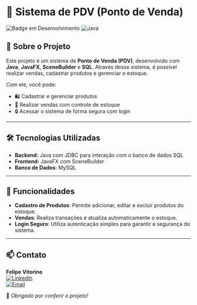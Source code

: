 # 🛒 Sistema de PDV (Ponto de Venda)

![Badge em Desenvolvimento](https://img.shields.io/badge/Status-Em%20Desenvolvimento-yellow)
![Java](https://img.shields.io/badge/Java-red)

## 🚀 Sobre o Projeto  
Este projeto é um sistema de **Ponto de Venda (PDV)**, desenvolvido com **Java**, **JavaFX**, **SceneBuilder** e **SQL**. Através desse sistema, é possível realizar vendas, cadastrar produtos e gerenciar o estoque.  

Com ele, você pode:  
- 🛍️ Cadastrar e gerenciar produtos  
- 💸 Realizar vendas com controle de estoque  
- 🔒 Acessar o sistema de forma segura com login  

---

## 🛠️ Tecnologias Utilizadas  
- **Backend:** Java com JDBC para interação com o banco de dados SQL
- **Frontend:** JavaFX com SceneBuilder  
- **Banco de Dados:** MySQL  

---

## 📝 Funcionalidades  
- **Cadastro de Produtos**: Permite adicionar, editar e excluir produtos do estoque.
- **Vendas**: Realiza transações e atualiza automaticamente o estoque.
- **Login Seguro**: Utiliza autenticação simples para garantir a segurança do sistema.

---

## 📫 Contato  
**Felipe Vitorino**  
[![LinkedIn](https://img.shields.io/badge/LinkedIn-000?style=for-the-badge&logo=linkedin&logoColor=0A66C2)](https://www.linkedin.com/in/devfelipevitorino/)  
[![Email](https://img.shields.io/badge/Email-000?style=for-the-badge&logo=gmail&logoColor=red)](mailto:devfelipevitorino@gmail.com)  

🚀 *Obrigado por conferir o projeto!*
